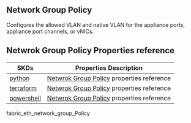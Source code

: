 ## Network Group Policy
Configures the allowed VLAN and native VLAN for the appliance ports, appliance port channels, or vNICs.

## Netwrok Group Policy Properties reference
| SKDs | Properties Description
| ---- | ------------------- |
| [python](https://github.com/CiscoDevNet/intersight-python/) | [Netwrok Group Policy](https://github.com/CiscoDevNet/intersight-python/tree/main/intersight/model/fabric_eth_network_group_policy.py) properties reference |                 |
| [terraform](https://github.com/CiscoDevNet/terraform-provider-intersight/) | [Netwrok Group Policy](https://registry.terraform.io/providers/CiscoDevNet/intersight/latest/docs/resources/fabric_eth_network_group_policy) properties reference |
| [powershell](https://github.com/CiscoDevNet/intersight-powershell/) | [Netwrok Group Policy](https://github.com/CiscoDevNet/intersight-powershell/blob/main/docs/New-IntersightFabricEthNetworkGroupPolicy.md) properties reference

fabric_eth_network_group_Policy